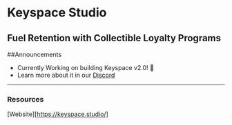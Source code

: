 # Keyspace Studio

Fuel Retention with Collectible Loyalty Programs
---

##Announcements
- Currently Working on building Keyspace v2.0! 🧱
- Learn more about it in our [Discord](https://discord.gg/ykZJWqkthv)
---
### Resources
[Website][https://keyspace.studio/]
<!--

**Here are some ideas to get you started:**

🙋‍♀️ A short introduction - what is your organization all about?
🌈 Contribution guidelines - how can the community get involved?
👩‍💻 Useful resources - where can the community find your docs? Is there anything else the community should know?
🍿 Fun facts - what does your team eat for breakfast?
🧙 Remember, you can do mighty things with the power of [Markdown](https://docs.github.com/github/writing-on-github/getting-started-with-writing-and-formatting-on-github/basic-writing-and-formatting-syntax)
-->
